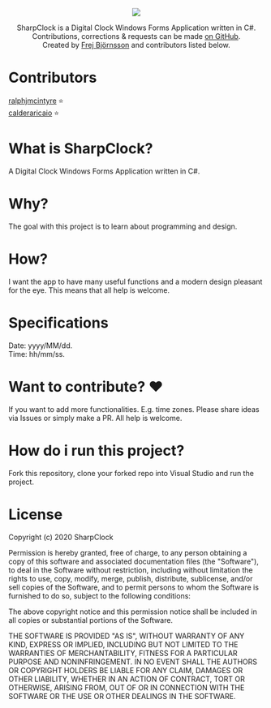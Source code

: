<p align="center">
<a href="https://github.com/FrejBjornsson/SharpClock" target="_blank">
<img src='https://raw.githubusercontent.com/FrejBjornsson/SharpClock/main/logo/sharp-clock-logo.png' />
</a>
<p align="center">
SharpClock is a Digital Clock Windows Forms Application written in C#. <br> Contributions, corrections & requests can be made <a href="https://github.com/FrejBjornsson/SharpClock" target="_blank">on GitHub</a>. <br> Created by <a href="https://github.com/FrejBjornsson" target="_blank">Frej Björnsson</a> and contributors listed below.</p>
</p>

# Contributors
[ralphjmcintyre](https://github.com/ralphjmcintyre) :star:
<br>
[calderaricaio](https://github.com/calderaricaio) :star:


# What is SharpClock? 
A Digital Clock Windows Forms Application written in C#.

# Why?
The goal with this project is to learn about programming and design.

# How?
I want the app to have many useful functions and a modern design pleasant for the eye. This means that all help is welcome.

# Specifications
Date: yyyy/MM/dd. <br> Time: hh/mm/ss.

# Want to contribute? :heart:
If you want to add more functionalities. E.g. time zones. Please share ideas via Issues or simply make a PR. All help is welcome.

# How do i run this project?
Fork this repository, clone your forked repo into Visual Studio and run the project. 

# License
Copyright (c) 2020 SharpClock

Permission is hereby granted, free of charge, to any person obtaining a copy
of this software and associated documentation files (the "Software"), to deal
in the Software without restriction, including without limitation the rights
to use, copy, modify, merge, publish, distribute, sublicense, and/or sell
copies of the Software, and to permit persons to whom the Software is
furnished to do so, subject to the following conditions:

The above copyright notice and this permission notice shall be included in all
copies or substantial portions of the Software.

THE SOFTWARE IS PROVIDED "AS IS", WITHOUT WARRANTY OF ANY KIND, EXPRESS OR
IMPLIED, INCLUDING BUT NOT LIMITED TO THE WARRANTIES OF MERCHANTABILITY,
FITNESS FOR A PARTICULAR PURPOSE AND NONINFRINGEMENT. IN NO EVENT SHALL THE
AUTHORS OR COPYRIGHT HOLDERS BE LIABLE FOR ANY CLAIM, DAMAGES OR OTHER
LIABILITY, WHETHER IN AN ACTION OF CONTRACT, TORT OR OTHERWISE, ARISING FROM,
OUT OF OR IN CONNECTION WITH THE SOFTWARE OR THE USE OR OTHER DEALINGS IN THE
SOFTWARE.
